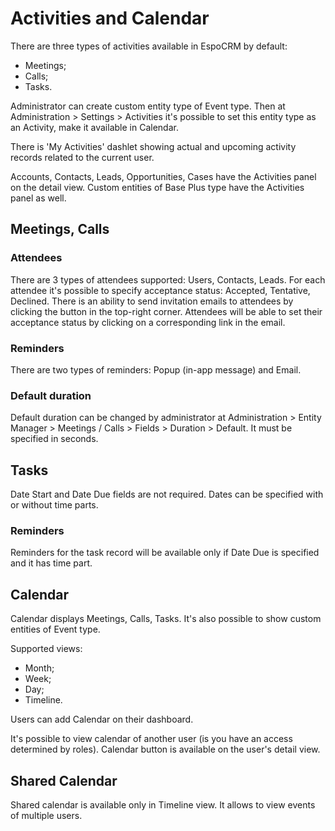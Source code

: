 # Activities and Calendar

There are three types of activities available in EspoCRM by default: 

* Meetings;
* Calls;
* Tasks.

Administrator can create custom entity type of Event type. Then at Administration > Settings > Activities it's possible to set this entity type as an Activity, make it available in Calendar.

There is 'My Activities' dashlet showing actual and upcoming activity records related to the current user.

Accounts, Contacts, Leads, Opportunities, Cases have the Activities panel on the detail view. Custom entities of Base Plus type have the Activities panel as well.

## Meetings, Calls

### Attendees

There are 3 types of attendees supported: Users, Contacts, Leads. For each attendee it's possible to specify acceptance status: Accepted, Tentative, Declined. There is an ability to send invitation emails to attendees by clicking the button in the top-right corner. Attendees will be able to set their acceptance status by clicking on a corresponding link in the email.

### Reminders

There are two types of reminders: Popup (in-app message) and Email.

### Default duration

Default duration can be changed by administrator at Administration > Entity Manager > Meetings / Calls > Fields > Duration > Default. It must be specified in seconds.

## Tasks

Date Start and Date Due fields are not required. Dates can be specified with or without time parts.

### Reminders

Reminders for the task record will be available only if Date Due is specified and it has time part.

## Calendar

Calendar displays Meetings, Calls, Tasks. It's also possible to show custom entities of Event type.

Supported views:

* Month;
* Week;
* Day;
* Timeline.

Users can add Calendar on their dashboard.

It's possible to view calendar of another user (is you have an access determined by roles). Calendar button is available on the user's detail view.

## Shared Calendar

Shared calendar is available only in Timeline view. It allows to view events of multiple users.


